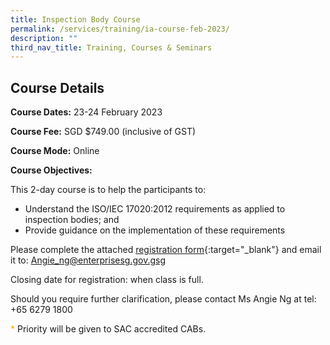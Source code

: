 ```yaml
---
title: Inspection Body Course
permalink: /services/training/ia-course-feb-2023/
description: ""
third_nav_title: Training, Courses & Seminars
---
```

## Course Details

**Course Dates:** 23-24 February 2023

**Course Fee:** SGD $749.00 (inclusive of GST)

**Course Mode:**  Online

**Course Objectives:**

This 2-day course is to help the participants to:

* Understand the ISO/IEC 17020:2012 requirements as applied to inspection bodies; and
* Provide guidance on the implementation of these requirements

Please complete the attached [registration form](/files/Registration%20forms/Registration-form-IB-Feb2023.pdf){:target="\_blank"} and email it to: <a href="mailto:Angie_ng@enterprisesg.gov.sg">Angie_ng@enterprisesg.gov.gsg

Closing date for registration:  when class is full.
  
Should you require further clarification, please contact Ms Angie Ng at tel: +65 6279 1800

<span style="color:orange;">*</span> Priority will be given to SAC accredited CABs.</a>